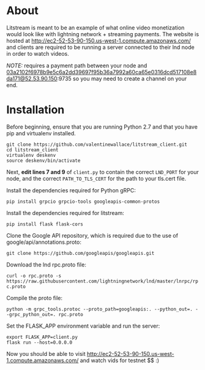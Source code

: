 # About

Litstream is meant to be an example of what online video monetization would look like with lightning network + streaming payments. The website is hosted at 
http://ec2-52-53-90-150.us-west-1.compute.amazonaws.com/ and clients are required to be running a server connected to their lnd node in order to watch videos. 

*NOTE:* requires a payment path between your node and 03a2102f6978b9e5c6a2dd39697f95b36a7992a60ca65e0316dcd517108e8da171@52.53.90.150:9735 so you may need to create a channel on your end.

# Installation
Before beginning, ensure that you are running Python 2.7 and that you have pip and virtualenv installed.

```
git clone https://github.com/valentinewallace/litstream_client.git 
cd litstream_client
virtualenv deskenv
source deskenv/bin/activate
```

Next, **edit lines 7 and 9** of `client.py` to contain the correct `LND_PORT` for your node, and the correct `PATH_TO_TLS_CERT` for the path to your tls.cert file. 

Install the dependencies required for Python gRPC:

`pip install grpcio grpcio-tools googleapis-common-protos`

Install the dependencies required for litstream:

`pip install flask flask-cors`

Clone the Google API repository, which is required due to the use of google/api/annotations.proto:

`git clone https://github.com/googleapis/googleapis.git`

Download the lnd rpc.proto file:

`curl -o rpc.proto -s https://raw.githubusercontent.com/lightningnetwork/lnd/master/lnrpc/rpc.proto`

Compile the proto file:

`python -m grpc_tools.protoc --proto_path=googleapis:. --python_out=. --grpc_python_out=. rpc.proto`

Set the FLASK_APP environment variable and run the server:

```
export FLASK_APP=client.py
flask run --host=0.0.0.0
```

Now you should be able to visit http://ec2-52-53-90-150.us-west-1.compute.amazonaws.com/ and watch vids for testnet $$ :)
